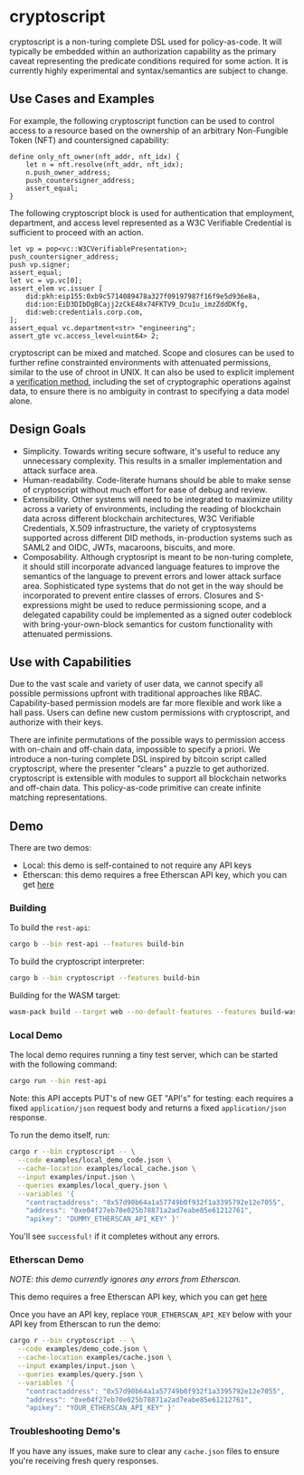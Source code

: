 # cryptoscript

cryptoscript is a non-turing complete DSL used for policy-as-code. It will
typically be embedded within an authorization capability as the primary caveat
representing the predicate conditions required for some action. It is currently
highly experimental and syntax/semantics are subject to change.

## Use Cases and Examples

For example, the following cryptoscript function can be used to control access
to a resource based on the ownership of an arbitrary Non-Fungible Token (NFT)
and countersigned capability:
```
define only_nft_owner(nft_addr, nft_idx) {
    let n = nft.resolve(nft_addr, nft_idx);
    n.push_owner_address;
    push_countersigner_address;
    assert_equal;
}
```

The following cryptoscript block is used for authentication that employment,
department, and access level represented as a W3C Verifiable Credential is
sufficient to proceed with an action.
```
let vp = pop<vc::W3CVerifiablePresentation>;
push_countersigner_address;
push vp.signer;
assert_equal;
let vc = vp.vc[0];
assert_elem vc.issuer [
    did:pkh:eip155:0xb9c5714089478a327f09197987f16f9e5d936e8a,
    did:ion:EiD3DIbDgBCajj2zCkE48x74FKTV9_Dcu1u_imzZddDKfg,
    did:web:credentials.corp.com,
];
assert_equal vc.department<str> "engineering";
assert_gte vc.access_level<uint64> 2;
```

cryptoscript can be mixed and matched. Scope and closures can be used to
further refine constrainted environments with attenuated permissions, similar
to the use of chroot in UNIX. It can also be used to explicit implement a
[verification method](https://www.w3.org/TR/did-core/#verification-methods),
including the set of cryptographic operations against data, to ensure there is
no ambiguity in contrast to specifying a data model alone.

## Design Goals
- Simplicity. Towards writing secure software, it's useful to reduce any
  unnecessary complexity. This results in a smaller implementation and attack
  surface area.
- Human-readability. Code-literate humans should be able to make sense of
  cryptoscript without much effort for ease of debug and review.
- Extensibility. Other systems will need to be integrated to maximize utility
  across a variety of environments, including the reading of blockchain data
  across different blockchain architectures, W3C Verifiable Credentials, X.509
  infrastructure, the variety of cryptosystems supported across different DID
  methods, in-production systems such as SAML2 and OIDC, JWTs, macaroons,
  biscuits, and more.
- Composability. Although cryptosript is meant to be non-turing complete, it
  should still incorporate advanced language features to improve the semantics
  of the language to prevent errors and lower attack surface area.
  Sophisticated type systems that do not get in the way should be incorporated
  to prevent entire classes of errors. Closures and S-expressions might be used
  to reduce permissioning scope, and a delegated capability could be
  implemented as a signed outer codeblock with bring-your-own-block semantics
  for custom functionality with attenuated permissions.

## Use with Capabilities

Due to the vast scale and variety of user data, we cannot specify all possible
permissions upfront with traditional approaches like RBAC. Capability-based
permission models are far more flexible and work like a hall pass. Users can
define new custom permissions with cryptoscript, and authorize with their keys.

There are infinite permutations of the possible ways to permission access with
on-chain and off-chain data, impossible to specify a priori. We introduce a
non-turing complete DSL inspired by bitcoin script called cryptoscript, where
the presenter "clears" a puzzle to get authorized. cryptoscript is extensible
with modules to support all blockchain networks and off-chain data. This
policy-as-code primitive can create infinite matching representations.

## Demo

There are two demos:
- Local: this demo is self-contained to not require any API keys
- Etherscan: this demo requires a free Etherscan API key, which you can get
  [here](https://docs.etherscan.io/getting-started/viewing-api-usage-statistics)

### Building

To build the `rest-api`:

```bash
cargo b --bin rest-api --features build-bin
```

To build the cryptoscript interpreter:

```bash
cargo b --bin cryptoscript --features build-bin
```

Building for the WASM target:

```bash
wasm-pack build --target web --no-default-features --features build-wasm
```

### Local Demo

The local demo requires running a tiny test server, which can be started with the following command:

```bash
cargo run --bin rest-api
```

Note: this API accepts PUT's of new GET "API's" for testing: each requires a
fixed `application/json` request body and returns a fixed `application/json`
response.

To run the demo itself, run:

```bash
cargo r --bin cryptoscript -- \
  --code examples/local_demo_code.json \
  --cache-location examples/local_cache.json \
  --input examples/input.json \
  --queries examples/local_query.json \
  --variables '{
    "contractaddress": "0x57d90b64a1a57749b0f932f1a3395792e12e7055",
    "address": "0xe04f27eb70e025b78871a2ad7eabe85e61212761",
    "apikey": "DUMMY_ETHERSCAN_API_KEY" }'
```

You'll see `successful!` if it completes without any errors.

### Etherscan Demo

*NOTE: this demo currently ignores any errors from Etherscan.*

This demo requires a free Etherscan API key, which you can get
[here](https://docs.etherscan.io/getting-started/viewing-api-usage-statistics)

Once you have an API key, replace `YOUR_ETHERSCAN_API_KEY` below with your API
key from Etherscan to run the demo:

```bash
cargo r --bin cryptoscript -- \
  --code examples/demo_code.json \
  --cache-location examples/cache.json \
  --input examples/input.json \
  --queries examples/query.json \
  --variables '{
    "contractaddress": "0x57d90b64a1a57749b0f932f1a3395792e12e7055",
    "address": "0xe04f27eb70e025b78871a2ad7eabe85e61212761",
    "apikey": "YOUR_ETHERSCAN_API_KEY" }'
```

### Troubleshooting Demo's

If you have any issues, make sure to clear any `cache.json` files to ensure
you're receiving fresh query responses.

